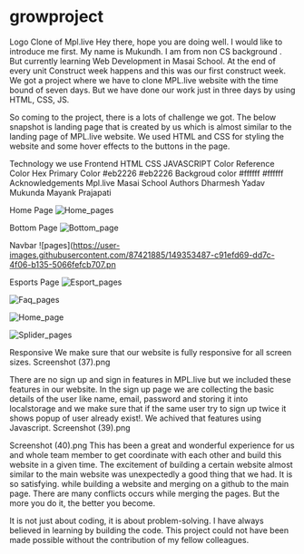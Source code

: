 # growproject
Logo
Clone of Mpl.live
Hey there, hope you are doing well. I would like to introduce me first. My name is Mukundh. I am from non CS background . But currently learning Web Development in Masai School. At the end of every unit Construct week happens and this was our first construct week. We got a project where we have to clone MPL.live website with the time bound of seven days. But we have done our work just in three days by using HTML, CSS, JS.

So coming to the project, there is a lots of challenge we got. The below snapshot is landing page that is created by us which is almost similar to the landing page of MPL.live website. We used HTML and CSS for styling the website and some hover effects to the buttons in the page.

Technology we use
Frontend
HTML
CSS
JAVASCRIPT
Color Reference
Color	Hex
Primary Color	#eb2226 #eb2226
Backgroud color	#ffffff #ffffff
Acknowledgements
Mpl.live
Masai School
Authors
Dharmesh Yadav
Mukunda
Mayank Prajapati









Home Page
![Home_pages](https://user-images.githubusercontent.com/87421885/149353542-f4512b18-c493-4148-a381-c74ba5d453a0.png)

Bottom Page
![Bottom_page](https://user-images.githubusercontent.com/87421885/149353708-c8c28f81-baa6-4804-b49e-fc7bce83665d.png)


Navbar
![pages](https://user-images.githubusercontent.com/87421885/149353487-c91efd69-dd7c-4f06-b135-5066fefcb707.pn


Esports Page
![Esport_pages](https://user-images.githubusercontent.com/87421885/149353684-9375df4a-1e41-4487-8c9b-91642d02cf24.png)

![Faq_pages](https://user-images.githubusercontent.com/87421885/149353656-bcfe2d3f-6b73-45ea-b668-2f225417513a.png)


![Home_page](https://user-images.githubusercontent.com/87421885/149353574-ba23c8f4-b388-4471-987c-87e5244ba5e8.png)


![Splider_pages](https://user-images.githubusercontent.com/87421885/149353467-2b3aed0e-5f79-46a3-9a7b-3b4431a52419.png)

Responsive
We make sure that our website is fully responsive for all screen sizes. Screenshot (37).png

There are no sign up and sign in features in MPL.live but we included these features in our website. In the sign up page we are collecting the basic details of the user like name, email, password and storing it into localstorage and we make sure that if the same user try to sign up twice it shows popup of user already exist!. We achived that features using Javascript. Screenshot (39).png

Screenshot (40).png This has been a great and wonderful experience for us and whole team member to get coordinate with each other and build this website in a given time. The excitement of building a certain website almost similar to the main website was unexpectedly a good thing that we had. It is so satisfying. while building a website and merging on a github to the main page. There are many conflicts occurs while merging the pages. But the more you do it, the better you become.

It is not just about coding, it is about problem-solving. I have always believed in learning by building the code. This project could not have been made possible without the contribution of my fellow colleagues.
